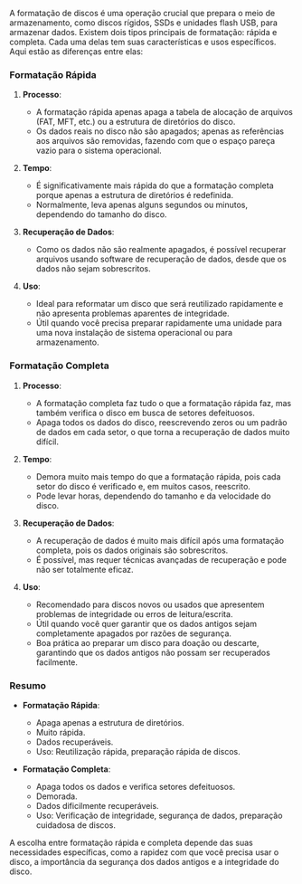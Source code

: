 A formatação de discos é uma operação crucial que prepara o meio de armazenamento, como discos rígidos, SSDs e unidades flash USB, para armazenar dados. Existem dois tipos principais de formatação: rápida e completa. Cada uma delas tem suas características e usos específicos. Aqui estão as diferenças entre elas:

### Formatação Rápida

1. **Processo**:
   - A formatação rápida apenas apaga a tabela de alocação de arquivos (FAT, MFT, etc.) ou a estrutura de diretórios do disco.
   - Os dados reais no disco não são apagados; apenas as referências aos arquivos são removidas, fazendo com que o espaço pareça vazio para o sistema operacional.

2. **Tempo**:
   - É significativamente mais rápida do que a formatação completa porque apenas a estrutura de diretórios é redefinida.
   - Normalmente, leva apenas alguns segundos ou minutos, dependendo do tamanho do disco.

3. **Recuperação de Dados**:
   - Como os dados não são realmente apagados, é possível recuperar arquivos usando software de recuperação de dados, desde que os dados não sejam sobrescritos.

4. **Uso**:
   - Ideal para reformatar um disco que será reutilizado rapidamente e não apresenta problemas aparentes de integridade.
   - Útil quando você precisa preparar rapidamente uma unidade para uma nova instalação de sistema operacional ou para armazenamento.

### Formatação Completa

1. **Processo**:
   - A formatação completa faz tudo o que a formatação rápida faz, mas também verifica o disco em busca de setores defeituosos.
   - Apaga todos os dados do disco, reescrevendo zeros ou um padrão de dados em cada setor, o que torna a recuperação de dados muito difícil.

2. **Tempo**:
   - Demora muito mais tempo do que a formatação rápida, pois cada setor do disco é verificado e, em muitos casos, reescrito.
   - Pode levar horas, dependendo do tamanho e da velocidade do disco.

3. **Recuperação de Dados**:
   - A recuperação de dados é muito mais difícil após uma formatação completa, pois os dados originais são sobrescritos.
   - É possível, mas requer técnicas avançadas de recuperação e pode não ser totalmente eficaz.

4. **Uso**:
   - Recomendado para discos novos ou usados que apresentem problemas de integridade ou erros de leitura/escrita.
   - Útil quando você quer garantir que os dados antigos sejam completamente apagados por razões de segurança.
   - Boa prática ao preparar um disco para doação ou descarte, garantindo que os dados antigos não possam ser recuperados facilmente.

### Resumo

- **Formatação Rápida**:
  - Apaga apenas a estrutura de diretórios.
  - Muito rápida.
  - Dados recuperáveis.
  - Uso: Reutilização rápida, preparação rápida de discos.

- **Formatação Completa**:
  - Apaga todos os dados e verifica setores defeituosos.
  - Demorada.
  - Dados dificilmente recuperáveis.
  - Uso: Verificação de integridade, segurança de dados, preparação cuidadosa de discos.

A escolha entre formatação rápida e completa depende das suas necessidades específicas, como a rapidez com que você precisa usar o disco, a importância da segurança dos dados antigos e a integridade do disco.

